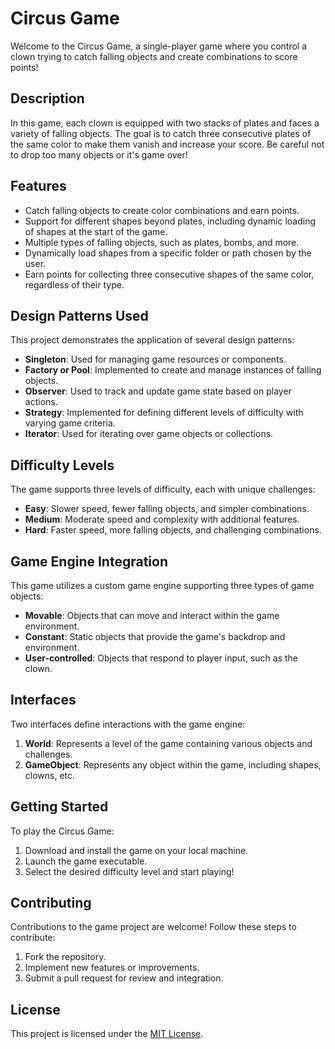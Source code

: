 # Circus Game

Welcome to the Circus Game, a single-player game where you control a clown trying to catch falling objects and create combinations to score points!

## Description

In this game, each clown is equipped with two stacks of plates and faces a variety of falling objects. The goal is to catch three consecutive plates of the same color to make them vanish and increase your score. Be careful not to drop too many objects or it's game over!

## Features

- Catch falling objects to create color combinations and earn points.
- Support for different shapes beyond plates, including dynamic loading of shapes at the start of the game.
- Multiple types of falling objects, such as plates, bombs, and more.
- Dynamically load shapes from a specific folder or path chosen by the user.
- Earn points for collecting three consecutive shapes of the same color, regardless of their type.

## Design Patterns Used

This project demonstrates the application of several design patterns:

- **Singleton**: Used for managing game resources or components.
- **Factory or Pool**: Implemented to create and manage instances of falling objects.
- **Observer**: Used to track and update game state based on player actions.
- **Strategy**: Implemented for defining different levels of difficulty with varying game criteria.
- **Iterator**: Used for iterating over game objects or collections.

## Difficulty Levels

The game supports three levels of difficulty, each with unique challenges:

- **Easy**: Slower speed, fewer falling objects, and simpler combinations.
- **Medium**: Moderate speed and complexity with additional features.
- **Hard**: Faster speed, more falling objects, and challenging combinations.

## Game Engine Integration

This game utilizes a custom game engine supporting three types of game objects:

- **Movable**: Objects that can move and interact within the game environment.
- **Constant**: Static objects that provide the game's backdrop and environment.
- **User-controlled**: Objects that respond to player input, such as the clown.

## Interfaces

Two interfaces define interactions with the game engine:

1. **World**: Represents a level of the game containing various objects and challenges.
2. **GameObject**: Represents any object within the game, including shapes, clowns, etc.

## Getting Started

To play the Circus Game:

1. Download and install the game on your local machine.
2. Launch the game executable.
3. Select the desired difficulty level and start playing!

## Contributing

Contributions to the game project are welcome! Follow these steps to contribute:

1. Fork the repository.
2. Implement new features or improvements.
3. Submit a pull request for review and integration.

## License

This project is licensed under the [MIT License](LICENSE).
